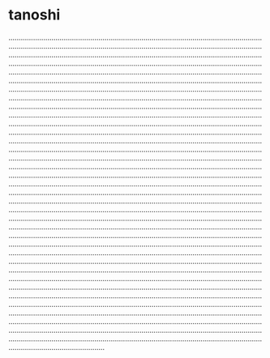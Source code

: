 # tanoshi

...............................................................................................................................................................................................................................................................................................................................................................................................................................................................................................................................................................................................................................................................................................................................................................................................................................................................................................................................................................................................................................................................................................................................................................................................................................................................................................................................................................................................................................................................................................................................................................................................................................................................................................................................................................................................................................................................................................................................................................................................................................................................................................................................................................................................................................................................................................................................................................................................................................................................................................................................................................................................................................................................................................................................................................................................................................................................................................................................................................................................................................................................................................................................................................................................................................................................................................................................................................................................................................................................................................................................................................................................................................................................................................................................................................................................................................................................................................................................................................................................................................................................................................................................................................................................................................................................................................................................................................................................................................................................................................................................................................................................................................................................................................